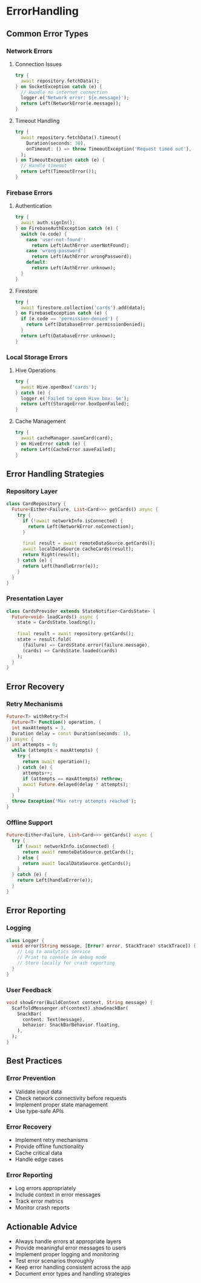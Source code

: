 # ErrorHandling

## Common Error Types

### Network Errors
1. Connection Issues
   ```dart
   try {
     await repository.fetchData();
   } on SocketException catch (e) {
     // Handle no internet connection
     logger.e('Network error: ${e.message}');
     return Left(NetworkError(e.message));
   }
   ```

2. Timeout Handling
   ```dart
   try {
     await repository.fetchData().timeout(
       Duration(seconds: 30),
       onTimeout: () => throw TimeoutException('Request timed out'),
     );
   } on TimeoutException catch (e) {
     // Handle timeout
     return Left(TimeoutError());
   }
   ```

### Firebase Errors
1. Authentication
   ```dart
   try {
     await auth.signIn();
   } on FirebaseAuthException catch (e) {
     switch (e.code) {
       case 'user-not-found':
         return Left(AuthError.userNotFound);
       case 'wrong-password':
         return Left(AuthError.wrongPassword);
       default:
         return Left(AuthError.unknown);
     }
   }
   ```

2. Firestore
   ```dart
   try {
     await firestore.collection('cards').add(data);
   } on FirebaseException catch (e) {
     if (e.code == 'permission-denied') {
       return Left(DatabaseError.permissionDenied);
     }
     return Left(DatabaseError.unknown);
   }
   ```

### Local Storage Errors
1. Hive Operations
   ```dart
   try {
     await Hive.openBox('cards');
   } catch (e) {
     logger.e('Failed to open Hive box: $e');
     return Left(StorageError.boxOpenFailed);
   }
   ```

2. Cache Management
   ```dart
   try {
     await cacheManager.saveCard(card);
   } on HiveError catch (e) {
     return Left(CacheError.saveFailed);
   }
   ```

## Error Handling Strategies

### Repository Layer
```dart
class CardRepository {
  Future<Either<Failure, List<Card>>> getCards() async {
    try {
      if (!await networkInfo.isConnected) {
        return Left(NetworkError.noConnection);
      }
      
      final result = await remoteDataSource.getCards();
      await localDataSource.cacheCards(result);
      return Right(result);
    } catch (e) {
      return Left(handleError(e));
    }
  }
}
```

### Presentation Layer
```dart
class CardsProvider extends StateNotifier<CardsState> {
  Future<void> loadCards() async {
    state = CardsState.loading();
    
    final result = await repository.getCards();
    state = result.fold(
      (failure) => CardsState.error(failure.message),
      (cards) => CardsState.loaded(cards)
    );
  }
}
```

## Error Recovery

### Retry Mechanisms
```dart
Future<T> withRetry<T>(
  Future<T> Function() operation, {
  int maxAttempts = 3,
  Duration delay = const Duration(seconds: 1),
}) async {
  int attempts = 0;
  while (attempts < maxAttempts) {
    try {
      return await operation();
    } catch (e) {
      attempts++;
      if (attempts == maxAttempts) rethrow;
      await Future.delayed(delay * attempts);
    }
  }
  throw Exception('Max retry attempts reached');
}
```

### Offline Support
```dart
Future<Either<Failure, List<Card>>> getCards() async {
  try {
    if (await networkInfo.isConnected) {
      return await remoteDataSource.getCards();
    } else {
      return await localDataSource.getCards();
    }
  } catch (e) {
    return Left(handleError(e));
  }
}
```

## Error Reporting

### Logging
```dart
class Logger {
  void error(String message, [Error? error, StackTrace? stackTrace]) {
    // Log to analytics service
    // Print to console in debug mode
    // Store locally for crash reporting
  }
}
```

### User Feedback
```dart
void showError(BuildContext context, String message) {
  ScaffoldMessenger.of(context).showSnackBar(
    SnackBar(
      content: Text(message),
      behavior: SnackBarBehavior.floating,
    ),
  );
}
```

## Best Practices

### Error Prevention
- Validate input data
- Check network connectivity before requests
- Implement proper state management
- Use type-safe APIs

### Error Recovery
- Implement retry mechanisms
- Provide offline functionality
- Cache critical data
- Handle edge cases

### Error Reporting
- Log errors appropriately
- Include context in error messages
- Track error metrics
- Monitor crash reports

## Actionable Advice
- Always handle errors at appropriate layers
- Provide meaningful error messages to users
- Implement proper logging and monitoring
- Test error scenarios thoroughly
- Keep error handling consistent across the app
- Document error types and handling strategies
